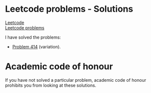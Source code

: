 # Leetcode problems - Solutions

[Leetcode](https://leetcode.com/)\
[Leetcode problems](https://leetcode.com/problemset/all/)

I have solved the problems:
* [Problem 414](https://leetcode.com/problems/third-maximum-number/description/)
  (variation).

# Academic code of honour

If you have not solved a particular problem, academic code of honour
prohibits you from looking at these solutions.
